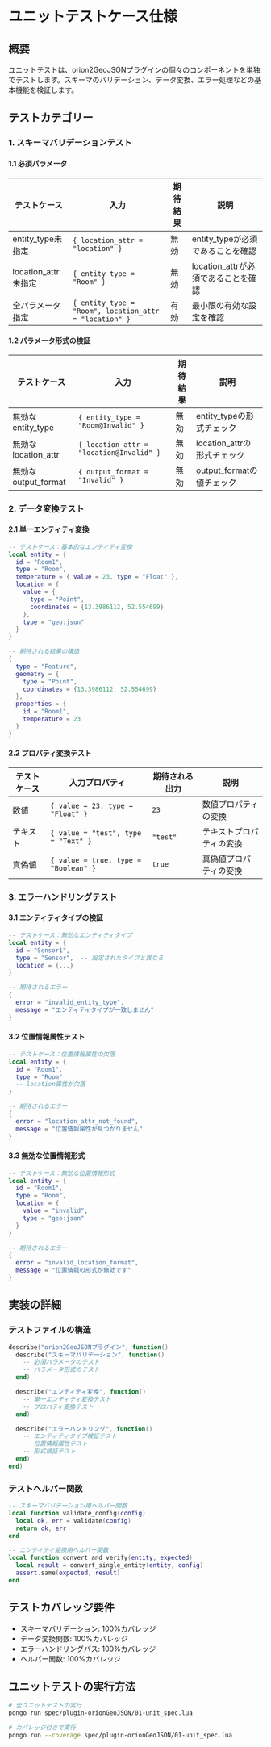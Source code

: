 # ユニットテストケース仕様

## 概要

ユニットテストは、orion2GeoJSONプラグインの個々のコンポーネントを単独でテストします。スキーマのバリデーション、データ変換、エラー処理などの基本機能を検証します。

## テストカテゴリー

### 1. スキーマバリデーションテスト

#### 1.1 必須パラメータ
| テストケース | 入力 | 期待結果 | 説明 |
|------------|------|----------|------|
| entity_type未指定 | `{ location_attr = "location" }` | 無効 | entity_typeが必須であることを確認 |
| location_attr未指定 | `{ entity_type = "Room" }` | 無効 | location_attrが必須であることを確認 |
| 全パラメータ指定 | `{ entity_type = "Room", location_attr = "location" }` | 有効 | 最小限の有効な設定を確認 |

#### 1.2 パラメータ形式の検証
| テストケース | 入力 | 期待結果 | 説明 |
|------------|------|----------|------|
| 無効なentity_type | `{ entity_type = "Room@Invalid" }` | 無効 | entity_typeの形式チェック |
| 無効なlocation_attr | `{ location_attr = "location@Invalid" }` | 無効 | location_attrの形式チェック |
| 無効なoutput_format | `{ output_format = "Invalid" }` | 無効 | output_formatの値チェック |

### 2. データ変換テスト

#### 2.1 単一エンティティ変換
```lua
-- テストケース：基本的なエンティティ変換
local entity = {
  id = "Room1",
  type = "Room",
  temperature = { value = 23, type = "Float" },
  location = {
    value = {
      type = "Point",
      coordinates = {13.3986112, 52.554699}
    },
    type = "geo:json"
  }
}

-- 期待される結果の構造
{
  type = "Feature",
  geometry = {
    type = "Point",
    coordinates = {13.3986112, 52.554699}
  },
  properties = {
    id = "Room1",
    temperature = 23
  }
}
```

#### 2.2 プロパティ変換テスト
| テストケース | 入力プロパティ | 期待される出力 | 説明 |
|------------|--------------|--------------|------|
| 数値 | `{ value = 23, type = "Float" }` | `23` | 数値プロパティの変換 |
| テキスト | `{ value = "test", type = "Text" }` | `"test"` | テキストプロパティの変換 |
| 真偽値 | `{ value = true, type = "Boolean" }` | `true` | 真偽値プロパティの変換 |

### 3. エラーハンドリングテスト

#### 3.1 エンティティタイプの検証
```lua
-- テストケース：無効なエンティティタイプ
local entity = {
  id = "Sensor1",
  type = "Sensor",  -- 設定されたタイプと異なる
  location = {...}
}

-- 期待されるエラー
{
  error = "invalid_entity_type",
  message = "エンティティタイプが一致しません"
}
```

#### 3.2 位置情報属性テスト
```lua
-- テストケース：位置情報属性の欠落
local entity = {
  id = "Room1",
  type = "Room"
  -- location属性が欠落
}

-- 期待されるエラー
{
  error = "location_attr_not_found",
  message = "位置情報属性が見つかりません"
}
```

#### 3.3 無効な位置情報形式
```lua
-- テストケース：無効な位置情報形式
local entity = {
  id = "Room1",
  type = "Room",
  location = {
    value = "invalid",
    type = "geo:json"
  }
}

-- 期待されるエラー
{
  error = "invalid_location_format",
  message = "位置情報の形式が無効です"
}
```

## 実装の詳細

### テストファイルの構造
```lua
describe("orion2GeoJSONプラグイン", function()
  describe("スキーマバリデーション", function()
    -- 必須パラメータのテスト
    -- パラメータ形式のテスト
  end)

  describe("エンティティ変換", function()
    -- 単一エンティティ変換テスト
    -- プロパティ変換テスト
  end)

  describe("エラーハンドリング", function()
    -- エンティティタイプ検証テスト
    -- 位置情報属性テスト
    -- 形式検証テスト
  end)
end)
```

### テストヘルパー関数
```lua
-- スキーマバリデーション用ヘルパー関数
local function validate_config(config)
  local ok, err = validate(config)
  return ok, err
end

-- エンティティ変換用ヘルパー関数
local function convert_and_verify(entity, expected)
  local result = convert_single_entity(entity, config)
  assert.same(expected, result)
end
```

## テストカバレッジ要件

- スキーマバリデーション: 100%カバレッジ
- データ変換関数: 100%カバレッジ
- エラーハンドリングパス: 100%カバレッジ
- ヘルパー関数: 100%カバレッジ

## ユニットテストの実行方法

```bash
# 全ユニットテストの実行
pongo run spec/plugin-orionGeoJSON/01-unit_spec.lua

# カバレッジ付きで実行
pongo run --coverage spec/plugin-orionGeoJSON/01-unit_spec.lua